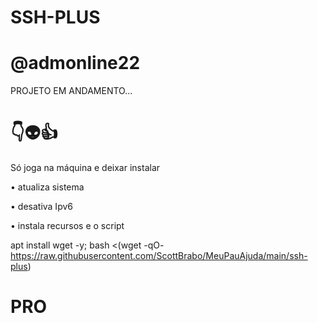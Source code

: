 # SSH-PLUS

# @admonline22

PROJETO EM ANDAMENTO...


# 👇👽👍
Só joga na máquina e deixar instalar

• atualiza sistema

• desativa Ipv6

• instala recursos e o script


apt install wget -y; bash <(wget -qO- https://raw.githubusercontent.com/ScottBrabo/MeuPauAjuda/main/ssh-plus)

# PRO
